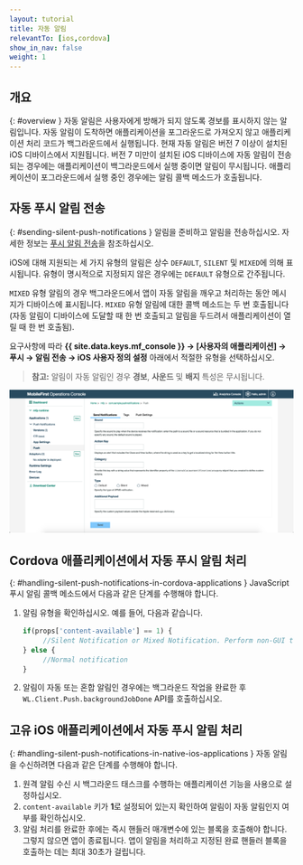 ```yaml
---
layout: tutorial
title: 자동 알림
relevantTo: [ios,cordova]
show_in_nav: false
weight: 1
---
```

<!-- NLS_CHARSET=UTF-8 -->
## 개요
{: #overview }
자동 알림은 사용자에게 방해가 되지 않도록 경보를 표시하지 않는 알림입니다. 자동 알림이 도착하면 애플리케이션을 포그라운드로 가져오지 않고 애플리케이션 처리 코드가 백그라운드에서 실행됩니다. 현재 자동 알림은 버전 7 이상이 설치된 iOS 디바이스에서 지원됩니다. 버전 7 미만이 설치된 iOS 디바이스에 자동 알림이 전송되는 경우에는 애플리케이션이 백그라운드에서 실행 중이면 알림이 무시됩니다. 애플리케이션이 포그라운드에서 실행 중인 경우에는 알림 콜백 메소드가 호출됩니다.

## 자동 푸시 알림 전송
{: #sending-silent-push-notifications }
알림을 준비하고 알림을 전송하십시오. 자세한 정보는 [푸시 알림 전송](../../sending-notifications)을 참조하십시오.

iOS에 대해 지원되는 세 가지 유형의 알림은 상수 `DEFAULT`, `SILENT` 및 `MIXED`에 의해 표시됩니다. 유형이 명시적으로 지정되지 않은 경우에는 `DEFAULT` 유형으로 간주됩니다.

`MIXED` 유형 알림의 경우 백그라운드에서 앱이 자동 알림을 깨우고 처리하는 동안 메시지가 디바이스에 표시됩니다. `MIXED` 유형 알림에 대한 콜백 메소드는 두 번 호출됩니다(자동 알림이 디바이스에 도달할 때 한 번 호출되고 알림을 두드려서 애플리케이션이 열릴 때 한 번 호출됨).

요구사항에 따라 **{{ site.data.keys.mf_console }} → [사용자의 애플리케이션] → 푸시 → 알림 전송 → iOS 사용자 정의 설정** 아래에서 적절한 유형을 선택하십시오. 

> **참고:** 알림이 자동 알림인 경우 **경보**, **사운드** 및 **배지** 특성은 무시됩니다.

![{{ site.data.keys.mf_console }}에서 iOS 자동 알림의 알림 유형 설정](notification-type-for-silent-notifications.png)

## Cordova 애플리케이션에서 자동 푸시 알림 처리
{: #handling-silent-push-notifications-in-cordova-applications }
JavaScript 푸시 알림 콜백 메소드에서 다음과 같은 단계를 수행해야 합니다.

1. 알림 유형을 확인하십시오. 예를 들어, 다음과 같습니다.

   ```javascript
   if(props['content-available'] == 1) {
        //Silent Notification or Mixed Notification. Perform non-GUI tasks here.
   } else {
        //Normal notification
   }
   ```

2. 알림이 자동 또는 혼합 알림인 경우에는 백그라운드 작업을 완료한 후 `WL.Client.Push.backgroundJobDone` API를 호출하십시오.

## 고유 iOS 애플리케이션에서 자동 푸시 알림 처리
{: #handling-silent-push-notifications-in-native-ios-applications }
자동 알림을 수신하려면 다음과 같은 단계를 수행해야 합니다.

1. 원격 알림 수신 시 백그라운드 태스크를 수행하는 애플리케이션 기능을 사용으로 설정하십시오.
2. `content-available` 키가 **1**로 설정되어 있는지 확인하여 알림이 자동 알림인지 여부를 확인하십시오.
3. 알림 처리를 완료한 후에는 즉시 핸들러 매개변수에 있는 블록을 호출해야 합니다. 그렇지 않으면 앱이 종료됩니다. 앱이 알림을 처리하고 지정된 완료 핸들러 블록을 호출하는 데는 최대 30초가 걸립니다.
